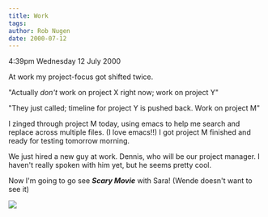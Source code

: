 ```yaml
---
title: Work
tags: 
author: Rob Nugen
date: 2000-07-12
---
```


<p class=date>4:39pm Wednesday 12 July 2000</p>

<p>At work my project-focus got shifted twice.

<p>"Actually <em>don't</em> work on project X right now; work on project Y"

<p>"They just called; timeline for project Y is pushed back.  Work on project M"

<p>I zinged through project M today, using emacs to help me search and replace across multiple files.  (I love emacs!!) I got project M finished and ready for testing tomorrow morning.

<p>We just hired a new guy at work.  Dennis, who will be our project manager.  I haven't really spoken with him yet, but he seems pretty cool.

<p>Now I'm going to go see <em><b>Scary Movie</b></em> with Sara!  (Wende doesn't want to see it)

<p><img src="/images/rob/wL-ROB.gif">

